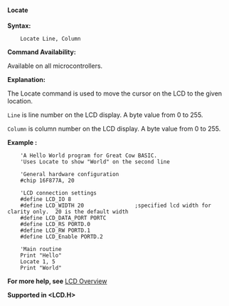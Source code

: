<div class="section">

<div class="titlepage">

<div>

<div>

#### <span id="locate"></span>Locate

</div>

</div>

</div>

<span class="strong">**Syntax:**</span>

``` screen
    Locate Line, Column
```

<span class="strong">**Command Availability:**</span>

Available on all microcontrollers.

<span class="strong">**Explanation:**</span>

The Locate command is used to move the cursor on the LCD to the given
location.

`Line` is line number on the LCD display. A byte value from 0 to 255.

`Column` is column number on the LCD display. A byte value from 0 to
255.

<span class="strong">**Example :**</span>

``` screen
    'A Hello World program for Great Cow BASIC.
    'Uses Locate to show "World" on the second line

    'General hardware configuration
    #chip 16F877A, 20

    'LCD connection settings
    #define LCD_IO 8
    #define LCD_WIDTH 20                ;specified lcd width for clarity only.  20 is the default width
    #define LCD_DATA_PORT PORTC
    #define LCD_RS PORTD.0
    #define LCD_RW PORTD.1
    #define LCD_Enable PORTD.2

    'Main routine
    Print "Hello"
    Locate 1, 5
    Print "World"
```

<span class="strong">**For more help, see**</span>
<a href="lcd_overview" class="link" title="LCD Overview">LCD Overview</a>

<span class="strong">**Supported in &lt;LCD.H&gt;**</span>

</div>
